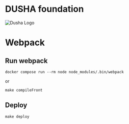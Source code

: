 # DUSHA foundation

![Dusha Logo](https://dusha-fund.com/wp-content/themes/dusha-wp-theme/assets/images/dusha-logo.svg)


# Webpack

## Run webpack 
```
docker compose run --rm node node_modules/.bin/webpack
```
or
```
make compileFront
```

## Deploy
```
make deploy
```